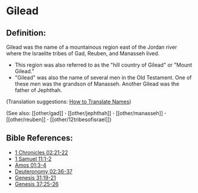 # Gilead #

## Definition: ##

Gilead was the name of a mountainous region east of the Jordan river where the Israelite tribes of Gad, Reuben, and Manasseh lived.

 * This region was also referred to as the "hill country of Gilead" or "Mount Gilead." 
 * "Gilead" was also the name of several men in the Old Testament. One of these men was the grandson of Manasseh. Another Gilead was the father of Jephthah.

(Translation suggestions: [How to Translate Names](en/ta-vol1/translate/man/translate-names))

(See also: [[other/gad]] **·** [[other/jephthah]] **·** [[other/manasseh]] **·** [[other/reuben]] **·** [[other/12tribesofisrael]])

## Bible References: ##

* [1 Chronicles 02:21-22](en/tn/1ch/help/02/21)
* [1 Samuel 11:1-2](en/tn/1sa/help/11/01)
* [Amos 01:3-4](en/tn/amo/help/01/03)
* [Deuteronomy 02:36-37](en/tn/deu/help/02/36)
* [Genesis 31:19-21](en/tn/gen/help/31/19)
* [Genesis 37:25-26](en/tn/gen/help/37/25)